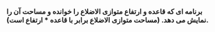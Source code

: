 ### برنامه ای که قاعده و ارتفاع متوازی الاضلاع را خوانده و مساحت آن را نمایش می دهد. (مساحت متوازی الاضلاع برابر با قاعده * ارتفاع است).
